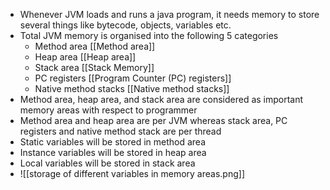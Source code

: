 - Whenever JVM loads and runs a java program, it needs memory to store several things like bytecode, objects, variables etc.
- Total JVM memory is organised into the following 5 categories
	- Method area [[Method area]]
	- Heap area [[Heap area]]
	- Stack area [[Stack Memory]]
	- PC registers [[Program Counter (PC) registers]]
	- Native method stacks [[Native method stacks]]
- Method area, heap area, and stack area are considered as important memory areas with respect to programmer
- Method area and heap area are per JVM whereas stack area, PC registers and native method stack are per thread
- Static variables will be stored in method area
- Instance variables will be stored in heap area
- Local variables will be stored in stack area
- ![[storage of different variables in memory areas.png]]